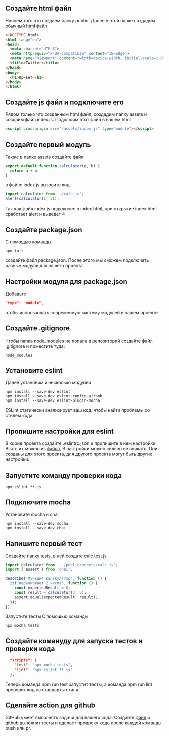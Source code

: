 ## Создайте html файл
Начнем того что создаем папку public. Далее в этой папке создадим обычный [html файл](https://github.com/burtovoy/template/blob/master/public/index.html)
```html
<!DOCTYPE html>
<html lang="en">
<head>
  <meta charset="UTF-8">
  <meta http-equiv="X-UA-Compatible" content="IE=edge">
  <meta name="viewport" content="width=device-width, initial-scale=1.0">
  <title>Twitter</title>
</head>
<body>
  <h1>Привет</h1>
</body>
</html>
```

## Создайте js файл и подключите его
Рядом только что созданным html файл, создадим папку assets и создаим файл index.js. Подклюим этот файл в нашем html

```html
<script crossorigin src="/assets/index.js" type="module"></script>
```

## Создайте первый модуль 
Также в папке assets создайте файл 

```js
export default function calculator(a, b) {
  return a + b;
}
```

в файле index.js вызовите код. 
```js
import calculator from './calc.js';
alert(calculator(1, 3));
```
Так как файл index.js подключен в index.html, при открытие index.html сработает alert и выведет 4

## Создайте package.json
С помощью команды
```
npm init 
```
создайте файл package.json. После этого мы сможем подключать разные модули для нашего проекта

## Настройки модуля для package.json
Добавьте 
```json
"type": "module",
```
чтобы использовать современную систему модулей в нашем проекте.

## Создайте .gitignore 
Чтобы папка node_modules не попала в репозиторий создайте файл .gitignore и поместите туда:
```
node_modules
```

## Установите eslint 
Далее установим и несколько модулей
```
npm install --save-dev eslint
npm install --save-dev eslint-config-airbnb
npm install --save-dev eslint-plugin-mocha
```
ESLint статически анализирует ваш код, чтобы найти проблемы со стилем кода.

## Пропишите настройки для eslint 
В корне проекта создайте .eslintrc.json и пропишите в нем настройки. Взять их можно из [файла](https://github.com/burtovoy/template/blob/master/.eslintrc.json), В настройки можно сильно не вникать. Они созданы для этого проекта, для другого проекта могут быть другие настройки.

## Запустите команду проверки кода
```
npx eslint **.js
```

## Подключите mocha 
Установите mocha и chai
```
npm install --save-dev mocha
npm install --save-dev chai
```

## Напишите первый тест 
Создайте папку tests, в ней создате calc.test.js

```js
import calculator from '../public/assets/calc.js';
import { assert } from 'chai';

describe('Функция калькулятор', function () {
  it('перемножает 2 числа', function () {
    const expectedResult = 8;
    const result = calculator(3, 5);
    assert.equal(expectedResult, result);
  });
});
```

Запустите тесты 
С помощью команды
```
npx mocha tests
```

## Создайте комануду для запуска тестов и проверки кода
```json
  "scripts": {
    "test": "npx mocha tests",
    "lint": "npx eslint **.js"
  },
  ```
Теперь команда npm run test запустит тесты, а команда npm run lint проверит код на стандарты стиля

## Сделайте action для github
GitHub умеет выполнять задачи для вашего кода. 
Создайте [файл](https://github.com/burtovoy/template/blob/master/.github/workflows/tasks.yml) и github выполнит тесты и сделает провреку кода после каждой команды push или pr. 

